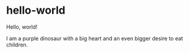 # hello-world
Hello, world!

I am a purple dinosaur with a big heart and an even bigger desire to eat children.
